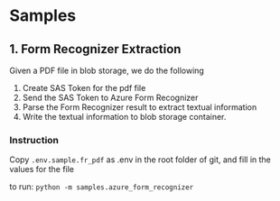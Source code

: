 # Samples

## 1. Form Recognizer Extraction

Given a PDF file in blob storage, we do the following

1. Create SAS Token for the pdf file
2. Send the SAS Token to Azure Form Recognizer
3. Parse the Form Recognizer result to extract textual information
4. Write the textual information to blob storage container.

### Instruction

Copy `.env.sample.fr_pdf` as .env in the root folder of git, and fill in the
values for the file

to run: `python -m samples.azure_form_recognizer`
